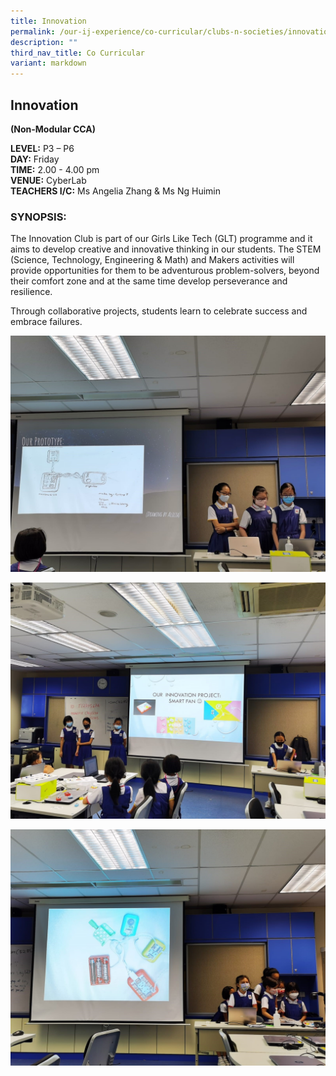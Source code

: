 ```yaml
---
title: Innovation
permalink: /our-ij-experience/co-curricular/clubs-n-societies/innovation/
description: ""
third_nav_title: Co Curricular
variant: markdown
---
```

## Innovation

**(Non-Modular CCA)**

  

**LEVEL:**&nbsp;P3 – P6<br>
**DAY:**&nbsp;Friday<br>
**TIME:**&nbsp;2.00 - 4.00 pm<br>
**VENUE:**&nbsp;CyberLab<br>
**TEACHERS I/C:**&nbsp;Ms Angelia Zhang &amp; Ms Ng Huimin

### SYNOPSIS:

The Innovation Club is part of our Girls Like Tech (GLT) programme and it aims to develop creative and innovative thinking in our students. The STEM (Science, Technology, Engineering &amp; Math) and Makers activities will provide opportunities for them to be adventurous problem-solvers, beyond their comfort zone and at the same time develop perseverance and resilience.

Through collaborative projects, students learn to celebrate success and embrace failures.


![](/images/Co%20Curricular/Innovation_1.jpg)

![](/images/Co%20Curricular/Innovation_2.jpg)

![](/images/Co%20Curricular/Innovation_3.jpg)